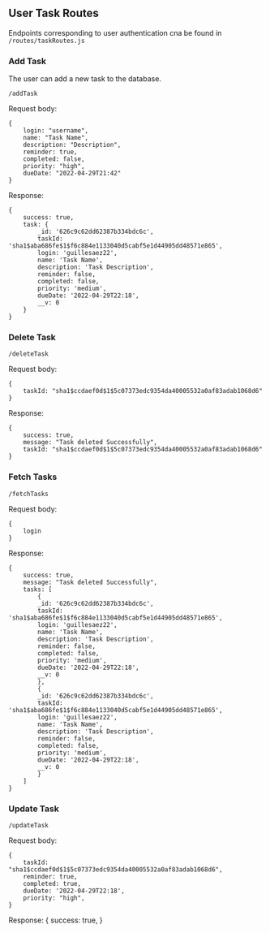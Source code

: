 ## User Task Routes

Endpoints corresponding to user authentication cna be found in 
`/routes/taskRoutes.js`

### Add Task

The user can add a new task to the database.

````
/addTask
````

Request body:

````
{
    login: "username",
    name: "Task Name",
    description: "Description",
    reminder: true,
    completed: false,
    priority: "high",
    dueDate: "2022-04-29T21:42"
}
````

Response:

````
{
    success: true,
    task: {
        _id: '626c9c62dd62387b334bdc6c',
        taskId: 'sha1$aba686fe$1$f6c884e1133040d5cabf5e1d44905dd48571e865',
        login: 'guillesaez22',
        name: 'Task Name',
        description: 'Task Description',
        reminder: false,
        completed: false,
        priority: 'medium',
        dueDate: '2022-04-29T22:18',
        __v: 0
    }
}
````

### Delete Task

````
/deleteTask
````

Request body:

````
{
    taskId: "sha1$ccdaef0d$1$5c07373edc9354da40005532a0af83adab1068d6"
}
````

Response:

````
{
    success: true,
    message: "Task deleted Successfully",
    taskId: "sha1$ccdaef0d$1$5c07373edc9354da40005532a0af83adab1068d6"
}
````

### Fetch Tasks

````
/fetchTasks
````

Request body:

````
{
    login
}
````

Response:

````
{
    success: true,
    message: "Task deleted Successfully",
    tasks: [
        {
        _id: '626c9c62dd62387b334bdc6c',
        taskId: 'sha1$aba686fe$1$f6c884e1133040d5cabf5e1d44905dd48571e865',
        login: 'guillesaez22',
        name: 'Task Name',
        description: 'Task Description',
        reminder: false,
        completed: false,
        priority: 'medium',
        dueDate: '2022-04-29T22:18',
        __v: 0
        },
        {
        _id: '626c9c62dd62387b334bdc6c',
        taskId: 'sha1$aba686fe$1$f6c884e1133040d5cabf5e1d44905dd48571e865',
        login: 'guillesaez22',
        name: 'Task Name',
        description: 'Task Description',
        reminder: false,
        completed: false,
        priority: 'medium',
        dueDate: '2022-04-29T22:18',
        __v: 0
        }  
    ]
}
````

### Update Task

````
/updateTask
````

Request body:

````
{
    taskId: "sha1$ccdaef0d$1$5c07373edc9354da40005532a0af83adab1068d6",
    reminder: true,
    completed: true,
    dueDate: '2022-04-29T22:18',
    priority: "high",
}
````

Response:
{
    success: true,
}